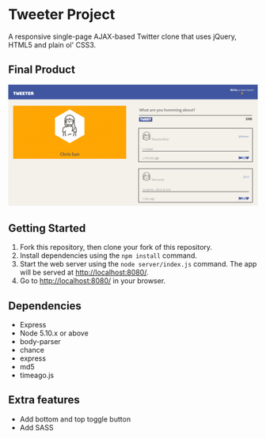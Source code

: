 # Tweeter Project

A responsive single-page AJAX-based Twitter clone that uses jQuery, HTML5 and plain ol' CSS3.

## Final Product

!["recording of index page"](https://github.com/woodpeckershop/tweeter/blob/master/docs/demo-index.gif?raw=true)

## Getting Started

1. Fork this repository, then clone your fork of this repository.
2. Install dependencies using the `npm install` command.
3. Start the web server using the `node server/index.js` command. The app will be served at <http://localhost:8080/>.
4. Go to <http://localhost:8080/> in your browser.

## Dependencies

- Express
- Node 5.10.x or above
- body-parser
- chance
- express
- md5
- timeago.js

## Extra features

- Add bottom and top toggle button
- Add SASS
